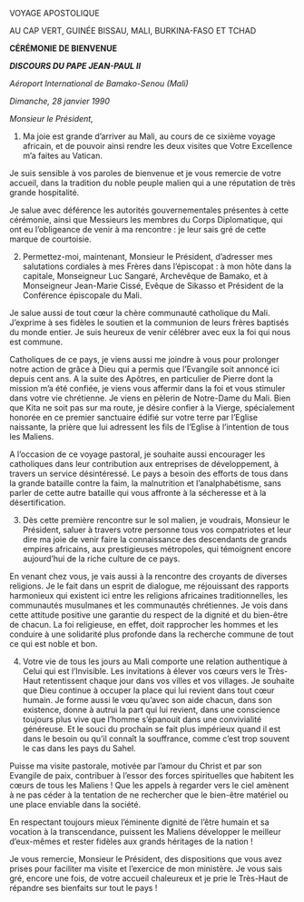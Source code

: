 VOYAGE APOSTOLIQUE

AU CAP VERT, GUINÉE BISSAU, MALI, BURKINA-FASO ET TCHAD

**CÉRÉMONIE DE BIENVENUE**

***DISCOURS DU PAPE JEAN-PAUL II***

*Aéroport International de Bamako-Senou (Mali)*

*Dimanche,* *28 janvier 1990*

*Monsieur le Président,*

1. Ma joie est grande d’arriver au Mali, au cours de ce sixième voyage africain, et de pouvoir ainsi rendre les deux visites que Votre Excellence m’a faites au Vatican.

Je suis sensible à vos paroles de bienvenue et je vous remercie de votre accueil, dans la tradition du noble peuple malien qui a une réputation de très grande hospitalité.

Je salue avec déférence les autorités gouvernementales présentes à cette cérémonie, ainsi que Messieurs les membres du Corps Diplomatique, qui ont eu l’obligeance de venir à ma rencontre : je leur sais gré de cette marque de courtoisie.

2. Permettez-moi, maintenant, Monsieur le Président, d’adresser mes salutations cordiales à mes Frères dans l’épiscopat : à mon hôte dans la capitale, Monseigneur Luc Sangaré, Archevêque de Bamako, et à Monseigneur Jean-Marie Cissé, Evêque de Sikasso et Président de la Conférence épiscopale du Mali.

Je salue aussi de tout cœur la chère communauté catholique du Mali. J’exprime à ses fidèles le soutien et la communion de leurs frères baptisés du monde entier. Je suis heureux de venir célébrer avec eux la foi qui nous est commune.

Catholiques de ce pays, je viens aussi me joindre à vous pour prolonger notre action de grâce à Dieu qui a permis que l’Evangile soit annoncé ici depuis cent ans. A la suite des Apôtres, en particulier de Pierre dont la mission m’a été confiée, je viens vous affermir dans la foi et vous stimuler dans votre vie chrétienne. Je viens en pèlerin de Notre-Dame du Mali. Bien que Kita ne soit pas sur ma route, je désire confier à la Vierge, spécialement honorée en ce premier sanctuaire édifié sur votre terre par l’Eglise naissante, la prière que lui adressent les fils de l’Eglise à l’intention de tous les Maliens.

A l’occasion de ce voyage pastoral, je souhaite aussi encourager les catholiques dans leur contribution aux entreprises de développement, à travers un service désintéressé. Le pays a besoin des efforts de tous dans la grande bataille contre la faim, la malnutrition et l’analphabétisme, sans parler de cette autre bataille qui vous affronte à la sécheresse et à la désertification.

3. Dès cette première rencontre sur le sol malien, je voudrais, Monsieur le Président, saluer à travers votre personne tous vos compatriotes et leur dire ma joie de venir faire la connaissance des descendants de grands empires africains, aux prestigieuses métropoles, qui témoignent encore aujourd’hui de la riche culture de ce pays.

En venant chez vous, je vais aussi à la rencontre des croyants de diverses religions. Je le fait dans un esprit de dialogue, me réjouissant des rapports harmonieux qui existent ici entre les religions africaines traditionnelles, les communautés musulmanes et les communautés chrétiennes. Je vois dans cette attitude positive une garantie du respect de la dignité et du bien-être de chacun. La foi religieuse, en effet, doit rapprocher les hommes et les conduire à une solidarité plus profonde dans la recherche commune de tout ce qui est noble et bon.

4. Votre vie de tous les jours au Mali comporte une relation authentique à Celui qui est l’Invisible. Les invitations à élever vos cœurs vers le Très-Haut retentissent chaque jour dans vos villes et vos villages. Je souhaite que Dieu continue à occuper la place qui lui revient dans tout cœur humain. Je forme aussi le vœu qu’avec son aide chacun, dans son existence, donne à autrui la part qui lui revient, dans une conscience toujours plus vive que l’homme s’épanouit dans une convivialité généreuse. Et le souci du prochain se fait plus impérieux quand il est dans le besoin ou qu’il connaît la souffrance, comme c’est trop souvent le cas dans les pays du Sahel.

Puisse ma visite pastorale, motivée par l’amour du Christ et par son Evangile de paix, contribuer à l’essor des forces spirituelles que habitent les cœurs de tous les Maliens ! Que les appels à regarder vers le ciel amènent à ne pas céder à la tentation de ne rechercher que le bien-être matériel ou une place enviable dans la société.

En respectant toujours mieux l’éminente dignité de l’être humain et sa vocation à la transcendance, puissent les Maliens développer le meilleur d’eux-mêmes et rester fidèles aux grands héritages de la nation !

Je vous remercie, Monsieur le Président, des dispositions que vous avez prises pour faciliter ma visite et l’exercice de mon ministère. Je vous sais gré, encore une fois, de votre accueil chaleureux et je prie le Très-Haut de répandre ses bienfaits sur tout le pays !